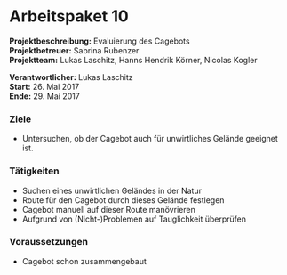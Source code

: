 # Arbeitspaket 10
**Projektbeschreibung:** Evaluierung des Cagebots  
**Projektbetreuer:** Sabrina Rubenzer  
**Projektteam:** Lukas Laschitz, Hanns Hendrik Körner, Nicolas Kogler  

**Verantwortlicher:** Lukas Laschitz  
**Start:** 26. Mai 2017  
**Ende:** 29. Mai 2017

### Ziele
- Untersuchen, ob der Cagebot auch für unwirtliches Gelände geeignet ist.

### Tätigkeiten
- Suchen eines unwirtlichen Geländes in der Natur
- Route für den Cagebot durch dieses Gelände festlegen
- Cagebot manuell auf dieser Route manövrieren
- Aufgrund von (Nicht-)Problemen auf Tauglichkeit überprüfen

### Voraussetzungen
- Cagebot schon zusammengebaut
